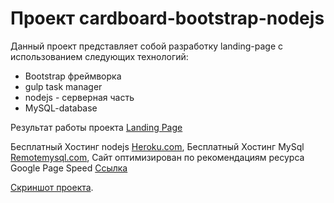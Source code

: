 # Проект cardboard-bootstrap-nodejs
 Данный проект представляет собой разработку landing-page с использованием следующих технологий:
 * Bootstrap фреймворка
 * gulp task manager
 * nodejs - серверная часть 
 * MySQL-database
 
 Результат работы проекта [Landing Page](https://samokhindmitro.github.io/cardboard-bootstrap-nodejs) 
 
 Бесплатный Хостинг nodejs [Heroku.com](https://cardboard-bootstrap-nodejs.herokuapp.com/),
 Бесплатный Хостинг MySql [Remotemysql.com](http://remotemysql.com),
 Сайт оптимизирован по рекомендациям ресурса Google Page Speed [Ссылка](https://developers.google.com/speed/pagespeed/insights/?hl=RU)
 
 [Скриншот проекта](/template/cardboard.png).

